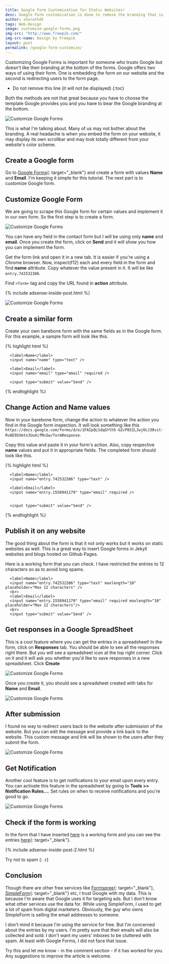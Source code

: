 ```yaml
---
title: Google Form Customization for Static Websites!
desc: Google Form customization is done to remove the branding that is present at the end of Google Forms. This way we can have our own style for a form. We can also use these forms on static websites!
author: sharathdt
tags: Web-Design
image: customize-google-forms.png
img-src: "http://www.freepik.com/"
img-src-name: Design by Freepik
layout: post
permalink: /google-form-customize/
---
```


Customizing Google Forms is important for someone who trusts Google but doesn't like their branding at the bottom of the forms. Google offers two ways of using their form. One is embedding the form on our website and the second is redirecting users to the form page.

* Do not remove this line (it will not be displayed) 
{:toc}

Both the methods are not that great because you have to choose the template Google provides you and you have to bear the Google branding at the bottom.

![Customize Google Forms](/images/google-form-customization-1.png)

This is what I'm talking about. Many of us may not bother about the branding. A real headache is when you embed the form on your website, it may display its own scrollbar and may look totally different from your website's color scheme.

## Create a Google form
Go to [Google Forms](https://docs.google.com/forms/u/0/){: target="_blank"} and create a form with values **Name** and **Email**. I'm keeping it simple for this tutorial. The next part is to customize Google form.


## Customize Google Form 
We are going to scrape this Google form for certain values and implement it in our own form. So the first step is to create a form. 

![Customize Google Forms](/images/google-form-customization-2.png)

You can have any field in the contact form but I will be using only **name** and **email**. Once you create the form, click on **Send** and it will show you how you can implement the form.

Get the form link and open it in a new tab. It is easier if you're using a Chrome browser. Now, inspect(f12) each and every field in the form and find **name** attribute. Copy whatever the value present in it. It will be like ``entry.742532386``.

Find ``<form>`` tag and copy the URL found in **action** attribute.

{% include adsense-inside-post.html %}

![Customize Google Forms](/images/google-form-customization-3.png)

## Create a similar form

Create your own barebone form with the same fields as in the Google form. For this example, a sample form will look like this.

{% highlight html %}
<form class="form" action="">
    
      <label>Name</label>
      <input name="name" type="text" />

      <label>Email</label>
      <input name="email" type="email" required />

      <input type="submit" value="Send" />

</form>
{% endhighlight %}

## Change Action and Name values

Now in your barebone form, change the action to whatever the action you find in the Google form inspection. It will look something like this ``https://docs.google.com/forms/d/e/1FAIpQLSdqGYth5-G2cP8SILJwjOcJ38vit-Rv8E9SXmtnJUu4ifMcGw/formResponse``.

Copy this value and paste it in your form's action. Also, copy respective **name** values and put it in appropriate fields. The completed form should look like this.

{% highlight html %}
<form class="form" action="https://docs.google.com/forms/d/e/1FAIpQLSdqGYth5-G2cP8SILJwjOcJ38vit-Rv8E9SXmtnJUu4ifMcGw/formResponse">
   
      <label>Name</label>
      <input name="entry.742532386" type="text" />
      
      <label>Email</label>
      <input name="entry.1558941179" type="email" required />


      <input type="submit" value="Send" />

</form>
{% endhighlight %}

## Publish it on any website
The good thing about the form is that it not only works but it works on static websites as well. This is a great way to insert Google forms in Jekyll websites and blogs hosted on Github Pages.

Here is a working form that you can check. I have restricted the entries to 12 characters so as to avoid long spams.

<form class="form" action="https://docs.google.com/forms/d/e/1FAIpQLSdqGYth5-G2cP8SILJwjOcJ38vit-Rv8E9SXmtnJUu4ifMcGw/formResponse">
   
      <label>Name</label>
      <input name="entry.742532386" type="text" maxlength="10" placeholder="Max 12 characters" />
      <br>
      <label>Email</label>
      <input name="entry.1558941179" type="email" required maxlength="10" placeholder="Max 12 characters"/>
      <br>
      <input type="submit" value="Send" />

</form>




## Get responses in a Google SpreadSheet
This is a cool feature where you can get the entries in a spreadsheet! In the form, click on **Responses** tab. You should be able to see all the responses right there. But you will see a spreadsheet icon at the top right corner. Click on it and it will ask you whether you'd like to save responses in a new spreadsheet. Click **Create**


![Customize Google Forms](/images/google-form-customization-4.png)


Once you create it, you should see a spreadsheet created with tabs for **Name** and **Email**.


![Customize Google Forms](/images/google-form-customization-6.png)


## After submission
I found no way to redirect users back to the website after submission of the website. But you can edit the message and provide a link back to the website. This custom message and link will be shown to the users after they submit the form.

![Customize Google Forms](/images/google-form-customization-5.png)


## Get Notification
Another cool feature is to get notifications to your email upon every entry. You can activate this feature in the spreadsheet by going to **Tools >> Notification Rules...**. Set rules on when to receive notifications and you're good to go.

![Customize Google Forms](/images/google-form-customization-7.png)


## Check if the form is working
In the form that I have inserted [here](#publish-it-on-any-website) is a working form and you can see the entries [here](https://docs.google.com/spreadsheets/d/1_vt8il8LpxEi8_DmX0yxxRambpw700cdMC2yMIGWqbk/edit?usp=sharing){: target="_blank"}.

{% include adsense-inside-post-2.html %}

Try not to spam
{: .r}

## Conclusion
Though there are other free services like [Formspree](https://blog.webjeda.com/jekyll-contact-form/){: target="_blank"}, [SimpleForm](https://blog.webjeda.com/jekyll-subscribe-form/){: target="_blank"} etc, I trust Google with my data. This is because I'm aware that Google uses it for targeting ads. But I don't know what other services use the data for. While using SimpleForm, I used to get a lot of spam from digital marketers. Obviously, the guy who owns SimpleForm is selling the email addresses to someone. 

I don't mind it because I'm using the service for free. But I'm concerned about the entries by my users. I'm pretty sure that their emails will also be collected and sold. I don't want my users' inboxes to be cluttered with spam. At least with Google Forms, I did not face that issue. 

Try this and let me know - in the comment section - if it has worked for you. Any suggestions to improve the article is welcome. 
